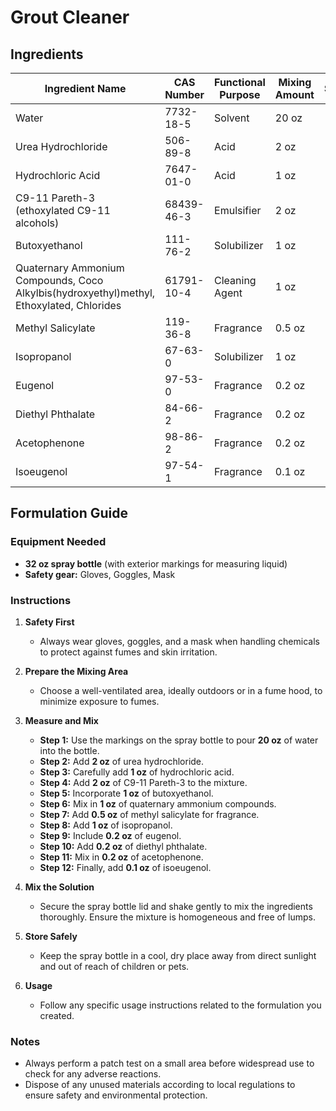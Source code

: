 # Grout Cleaner

## Ingredients

| Ingredient Name                                                                          | CAS Number | Functional Purpose | Mixing Amount | **Supplier** |
| ---------------------------------------------------------------------------------------- | ---------- | ------------------ | ------------- | ------------ |
| Water                                                                                    | 7732-18-5  | Solvent            | 20 oz         |              |
| Urea Hydrochloride                                                                       | 506-89-8   | Acid               | 2 oz          |              |
| Hydrochloric Acid                                                                        | 7647-01-0  | Acid               | 1 oz          |              |
| C9-11 Pareth-3 (ethoxylated C9-11 alcohols)                                              | 68439-46-3 | Emulsifier         | 2 oz          |              |
| Butoxyethanol                                                                            | 111-76-2   | Solubilizer        | 1 oz          |              |
| Quaternary Ammonium Compounds, Coco Alkylbis(hydroxyethyl)methyl, Ethoxylated, Chlorides | 61791-10-4 | Cleaning Agent     | 1 oz          |              |
| Methyl Salicylate                                                                        | 119-36-8   | Fragrance          | 0.5 oz        |              |
| Isopropanol                                                                              | 67-63-0    | Solubilizer        | 1 oz          |              |
| Eugenol                                                                                  | 97-53-0    | Fragrance          | 0.2 oz        |              |
| Diethyl Phthalate                                                                        | 84-66-2    | Fragrance          | 0.2 oz        |              |
| Acetophenone                                                                             | 98-86-2    | Fragrance          | 0.2 oz        |              |
| Isoeugenol                                                                               | 97-54-1    | Fragrance          | 0.1 oz        |              |

## Formulation Guide

### Equipment Needed

- **32 oz spray bottle** (with exterior markings for measuring liquid)
- **Safety gear:** Gloves, Goggles, Mask

### Instructions

1. **Safety First**

   - Always wear gloves, goggles, and a mask when handling chemicals to protect against fumes and skin irritation.

2. **Prepare the Mixing Area**

   - Choose a well-ventilated area, ideally outdoors or in a fume hood, to minimize exposure to fumes.

3. **Measure and Mix**

   - **Step 1:** Use the markings on the spray bottle to pour **20 oz** of water into the bottle.
   - **Step 2:** Add **2 oz** of urea hydrochloride.
   - **Step 3:** Carefully add **1 oz** of hydrochloric acid.
   - **Step 4:** Add **2 oz** of C9-11 Pareth-3 to the mixture.
   - **Step 5:** Incorporate **1 oz** of butoxyethanol.
   - **Step 6:** Mix in **1 oz** of quaternary ammonium compounds.
   - **Step 7:** Add **0.5 oz** of methyl salicylate for fragrance.
   - **Step 8:** Add **1 oz** of isopropanol.
   - **Step 9:** Include **0.2 oz** of eugenol.
   - **Step 10:** Add **0.2 oz** of diethyl phthalate.
   - **Step 11:** Mix in **0.2 oz** of acetophenone.
   - **Step 12:** Finally, add **0.1 oz** of isoeugenol.

4. **Mix the Solution**

   - Secure the spray bottle lid and shake gently to mix the ingredients thoroughly. Ensure the mixture is homogeneous and free of lumps.

5. **Store Safely**

   - Keep the spray bottle in a cool, dry place away from direct sunlight and out of reach of children or pets.

6. **Usage**
   - Follow any specific usage instructions related to the formulation you created.

### Notes

- Always perform a patch test on a small area before widespread use to check for any adverse reactions.
- Dispose of any unused materials according to local regulations to ensure safety and environmental protection.
